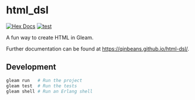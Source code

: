 # html_dsl

[![Hex Docs](https://img.shields.io/badge/hex-docs-ffaff3)](https://qinbeans.github.io/html-dsl/)
[![test](https://github.com/Qinbeans/html-dsl/actions/workflows/test.yml/badge.svg)](https://github.com/Qinbeans/html-dsl/actions/workflows/test.yml)

A fun way to create HTML in Gleam.

Further documentation can be found at <https://qinbeans.github.io/html-dsl/>.

## Development

```sh
gleam run   # Run the project
gleam test  # Run the tests
gleam shell # Run an Erlang shell
```
